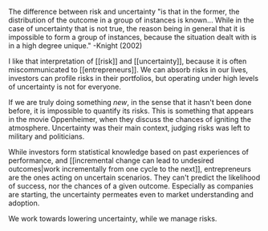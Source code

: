 The difference between risk and uncertainty "is that in the former, the distribution of the outcome in a group of instances is known... While in the case of uncertainty that is not true, the reason being in general that it is impossible to form a group of instances, because the situation dealt with is in a high degree unique." -Knight (2002)

I like that interpretation of [[risk]] and [[uncertainty]], because it is often miscommunicated to [[entrepreneurs]]. We can absorb risks in our lives, investors can profile risks in their portfolios, but operating under high levels of uncertainty is not for everyone. 

If we are truly doing something *new*, in the sense that it hasn't been done before, it is impossible to quantify its risks. This is something that appears in the movie Oppenheimer, when they discuss the chances of igniting the atmosphere. Uncertainty was their main context, judging risks was left to military and politicians. 

While investors form statistical knowledge based on past experiences of performance, and [[incremental change can lead to undesired outcomes|work incrementally from one cycle to the next]], entrepreneurs are the ones acting on uncertain scenarios. They can't predict the likelihood of success, nor the chances of a given outcome. Especially as companies are starting, the uncertainty permeates even to market understanding and adoption. 

We work towards lowering uncertainty, while we manage risks. 